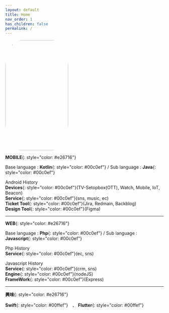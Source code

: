 ```yaml
---
layout: default
title: Home
nav_order: 1
has_children: false
permalink: /
---
```


<img src="../../../../assets/images/common/me.jpg" alt="1" width="200" height="350" style="border-radius: 25%">

<br/>

__MOBILE__{: style="color: #e26716"}

Base language : __Kotlin__{: style="color: #00c0ef"} / Sub language : __Java__{: style="color: #00c0ef"} <br/>

Android History  <br/>
__Devices__{: style="color: #00c0ef"}(TV-Setopbox(OTT), Watch, Mobile, IoT, Beacon) <br/>
__Service__{: style="color: #00c0ef"}(sns, music, ec) <br/>
__Ticket Tool__{: style="color: #00c0ef"}(Jira, Redmain, Backblog) <br/>
__Design Tool__{: style="color: #00c0ef"}(Figma) <br/>

---

__WEB__{: style="color: #e26716"}

Base language : __Php__{: style="color: #00c0ef"} / Sub language : __Javascript__{: style="color: #00c0ef"} <br/>

Php History  <br/>
__Service__{: style="color: #00c0ef"}(ec, sns) <br/>

Javascript History  <br/>
__Service__{: style="color: #00c0ef"}(crm, sns) <br/>
__Engine__{: style="color: #00c0ef"}(nodeJS) <br/>
__FrameWork__{: style="color: #00c0ef"}(Express) <br/>

---
__興味__{: style="color: #e26716"}


 __Swift__{: style="color: #00ffef"}　、 __Flutter__{: style="color: #00ffef"}


